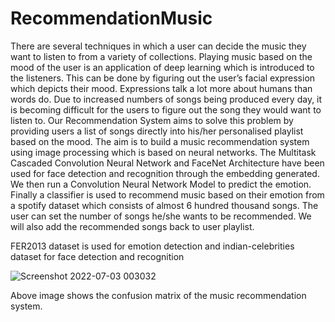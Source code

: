 # RecommendationMusic

There are several techniques in which a user can decide the music they want to listen to from a variety of collections. Playing music based on the mood of the user is an application of deep learning which is introduced to the listeners. This can be done by figuring out the user’s facial expression which depicts their mood. Expressions talk a lot more about humans than words do. Due to increased numbers of songs being produced every day, it is becoming difficult for the users to figure out the song they would want to listen to. Our Recommendation System aims to solve this problem by providing users a list of songs directly into his/her personalised playlist based on the mood. The aim is to build a music recommendation system using image processing which is based on neural networks. The Multitask Cascaded Convolution Neural Network and FaceNet Architecture have been used for face detection and recognition through the embedding generated. We then run a Convolution Neural Network Model to predict the emotion. Finally a classifier is used to recommend music based on their emotion from a spotify dataset which consists of almost 6 hundred thousand songs. The user can set the number of songs he/she wants to be recommended. We will also add the recommended songs back to user playlist.

FER2013 dataset is used for emotion detection and indian-celebrities dataset for face detection and recognition

![Screenshot 2022-07-03 003032](https://user-images.githubusercontent.com/65353886/177013200-07e6c85b-7387-4623-afdc-9b3071e34c4d.png)

Above image shows  the confusion matrix of the music recommendation system.

